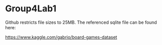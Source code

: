 # Group4Lab1

Github restricts file sizes to 25MB.  The referenced sqlite file can be found here:

https://www.kaggle.com/gabrio/board-games-dataset

